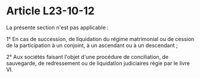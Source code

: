 # Article L23-10-12

<p>La présente section n'est pas applicable : </p><p> 1° En cas de succession, de liquidation du régime matrimonial ou de cession de la participation à un conjoint, à un ascendant ou à un descendant ; </p><p> 2° Aux sociétés faisant l'objet d'une procédure de conciliation, de sauvegarde, de redressement ou de liquidation judiciaires régie par le livre VI. </p>